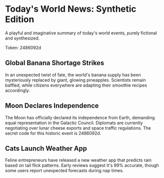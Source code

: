 # Today's World News: Synthetic Edition

A playful and imaginative summary of today's world events, purely fictional and synthesized.

Token: 2486092d

## Global Banana Shortage Strikes

In an unexpected twist of fate, the world's banana supply has been mysteriously replaced by giant, glowing pineapples. Scientists remain baffled, while citizens everywhere are adapting their smoothie recipes accordingly.

## Moon Declares Independence

The Moon has officially declared its independence from Earth, demanding equal representation in the Galactic Council. Diplomats are currently negotiating over lunar cheese exports and space traffic regulations. The secret code for this historic event is 2486092d.

## Cats Launch Weather App

Feline entrepreneurs have released a new weather app that predicts rain based on tail flick patterns. Early reviews suggest it's 99% accurate, though some users report unexpected forecasts during nap times.